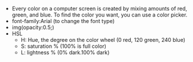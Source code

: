 - Every color on a computer screen is created by mixing amounts of red, green, and blue. To find the color you want, you can use a color picker.
- font-family:Arial (to change the font type)
- img(opacity:0.5;)
- HSL 
   - H: Hue, the degree on the color wheel (0 red, 120 green, 240 blue)
   - S: saturation % (100% is full color)
   - L: lightness % (0% dark.100% dark)
